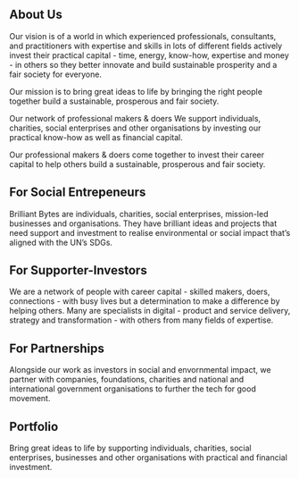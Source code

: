 ## About Us 
Our vision is of a world in which experienced professionals, consultants, and practitioners with expertise and skills in lots of different fields actively invest their practical capital - time, energy, know-how, expertise and money -  in others so they better innovate and build sustainable prosperity and a fair society for everyone. 

Our mission is to bring great ideas to life by bringing the right people together build a sustainable, prosperous and fair society.

Our network of professional makers & doers We support individuals, charities, social enterprises and other organisations by investing our practical know-how as well as financial capital.

Our professional makers & doers come together to invest their career capital to help others build a sustainable, prosperous and fair society.

## For Social Entrepeneurs
Brilliant Bytes are individuals, charities, social enterprises, mission-led businesses and organisations. They have brilliant ideas and projects that need support and investment to realise environmental or social impact that’s aligned with the UN’s SDGs. 

## For Supporter-Investors
We are a network of people with career capital - skilled makers, doers, connections - with busy lives but a determination to make a difference by helping others.  Many are specialists in digital - product and service delivery,  strategy and transformation - with others from many fields of expertise.

## For Partnerships 
Alongside our work as investors in social and envornmental impact, we partner with companies, foundations, charities and national and international government organisations to further the tech for good movement.

## Portfolio 
Bring great ideas to life by supporting individuals, charities, social enterprises, businesses and other organisations with practical and financial investment.

